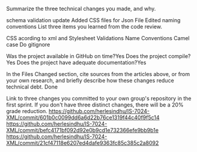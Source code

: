 Summarize the three technical changes you made, and why.


 schema validation update
Added CSS files for Json File
Edited naming conventions 
List three items you learned from the code review.

CSS acording to xml and Stylesheet
Validations
Name Conventions Camel case
Do gitignore





Was the project available in GitHub on time?Yes
Does the project compile?Yes
Does the project have adequate documentation?Yes

In the Files Changed section, cite sources from the articles above, or from your own research, and briefly describe how these changes reduce technical debt. Done

Link to three changes you committed to your own group's repository in the first sprint. If you don't have three distinct changes, there will be a 20% grade reduction.
https://github.com/herlesindhu/IS-7024-XML/commit/601b0c0099dd6a6d22b76ce1319f44c40f9f5c14
https://github.com/herlesindhu/IS-7024-XML/commit/befc4171bf092d92e0b9cd1e732366efe9bb9b1e
https://github.com/herlesindhu/IS-7024-XML/commit/21cf47118e6207ed4dafe9363fc85c385c2a8092
